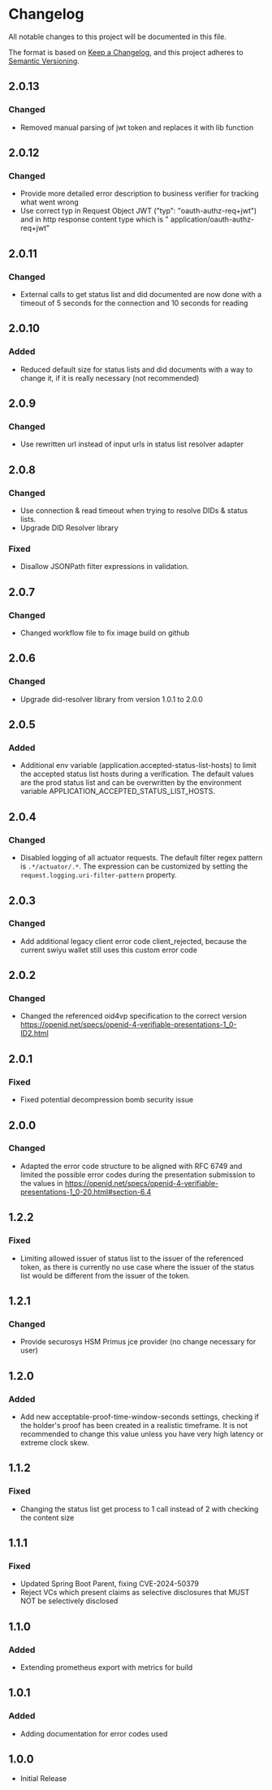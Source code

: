# Changelog

All notable changes to this project will be documented in this file.

The format is based on [Keep a Changelog](https://keepachangelog.com/en/1.1.0/),
and this project adheres to [Semantic Versioning](https://semver.org/spec/v2.0.0.html).

## 2.0.13

### Changed

- Removed manual parsing of jwt token and replaces it with lib function

## 2.0.12

### Changed

- Provide more detailed error description to business verifier for tracking what went wrong
- Use correct typ in Request Object JWT ("typ": "oauth-authz-req+jwt") and in http response content type which is "
  application/oauth-authz-req+jwt" 

## 2.0.11

### Changed

- External calls to get status list and did documented are now done with a timeout of 5 seconds for the connection and
  10 seconds for reading

## 2.0.10

### Added

- Reduced default size for status lists and did documents with a way to change it, if it is really necessary (not
  recommended)

## 2.0.9

### Changed

- Use rewritten url instead of input urls in status list resolver adapter

## 2.0.8

### Changed

- Use connection & read timeout when trying to resolve DIDs & status lists.
- Upgrade DID Resolver library

### Fixed

- Disallow JSONPath filter expressions in validation.

## 2.0.7

### Changed

- Changed workflow file to fix image build on github

## 2.0.6

### Changed

- Upgrade did-resolver library from version 1.0.1 to 2.0.0

## 2.0.5

### Added

- Additional env variable (application.accepted-status-list-hosts) to limit the accepted status list hosts during a
  verification. The default values are the prod status list and can be overwritten by the environment variable
  APPLICATION_ACCEPTED_STATUS_LIST_HOSTS.

## 2.0.4

### Changed

- Disabled logging of all actuator requests. The default filter regex pattern is `.*/actuator/.*`. The expression can be
  customized by setting the `request.logging.uri-filter-pattern` property.

## 2.0.3

### Changed

- Add additional legacy client error code client_rejected, because the current swiyu wallet still uses this custom error
  code

## 2.0.2

### Changed

- Changed the referenced oid4vp specification to the correct
  version https://openid.net/specs/openid-4-verifiable-presentations-1_0-ID2.html

## 2.0.1

### Fixed

- Fixed potential decompression bomb security issue

## 2.0.0

### Changed

- Adapted the error code structure to be aligned with RFC 6749 and limited the possible error codes during the
  presentation submission to the values
  in https://openid.net/specs/openid-4-verifiable-presentations-1_0-20.html#section-6.4

## 1.2.2

### Fixed

- Limiting allowed issuer of status list to the issuer of the referenced token, as there is currently
  no use case where the issuer of the status list would be different from the issuer of the token.

## 1.2.1

### Changed

- Provide securosys HSM Primus jce provider (no change necessary for user)

## 1.2.0

### Added

- Add new acceptable-proof-time-window-seconds settings, checking if the holder's proof has been created in a realistic
  timeframe. It is not recommended to change this value unless you have very high latency or extreme clock skew.

## 1.1.2

### Fixed

- Changing the status list get process to 1 call instead of 2 with checking the content size

## 1.1.1

### Fixed

- Updated Spring Boot Parent, fixing CVE-2024-50379
- Reject VCs which present claims as selective disclosures that MUST NOT be selectively disclosed

## 1.1.0

### Added

- Extending prometheus export with metrics for build

## 1.0.1

### Added

- Adding documentation for error codes used

## 1.0.0

- Initial Release